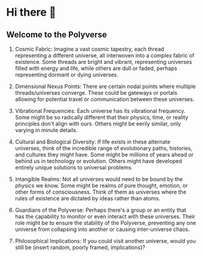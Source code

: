 # Hi there 👋

## Welcome to the Polyverse

1. Cosmic Fabric: Imagine a vast cosmic tapestry, each thread representing a different universe, all interwoven into a complex fabric of existence. Some threads are bright and vibrant, representing universes filled with energy and life, while others are dull or faded, perhaps representing dormant or dying universes.

2. Dimensional Nexus Points: There are certain nodal points where multiple threads/universes converge. These could be gateways or portals allowing for potential travel or communication between these universes.

3. Vibrational Frequencies: Each universe has its vibrational frequency. Some might be so radically different that their physics, time, or reality principles don't align with ours. Others might be eerily similar, only varying in minute details.

4. Cultural and Biological Diversity: If life exists in these alternate universes, think of the incredible range of evolutionary paths, histories, and cultures they might have. Some might be millions of years ahead or behind us in technology or evolution. Others might have developed entirely unique solutions to universal problems.

5. Intangible Realms: Not all universes would need to be bound by the physics we know. Some might be realms of pure thought, emotion, or other forms of consciousness. Think of them as universes where the rules of existence are dictated by ideas rather than atoms.

6. Guardians of the Polyverse: Perhaps there's a group or an entity that has the capability to monitor or even interact with these universes. Their role might be to ensure the stability of the Polyverse, preventing any one universe from collapsing into another or causing inter-universe chaos.

7. Philosophical Implications: If you could visit another universe, would you still be (insert random, poorly framed, implications)?
